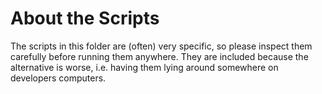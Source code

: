 # About the Scripts

The scripts in this folder are (often) very specific, so please inspect them
carefully before running them anywhere. They are included because the
alternative is worse, i.e. having them lying around somewhere on developers
computers.
